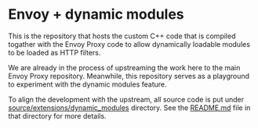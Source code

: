 # Envoy + dynamic modules 

This is the repository that hosts the custom C++ code that is compiled togather with the Envoy Proxy code to allow dynamically loadable modules to be loaded as HTTP filters.

We are already in the process of upstreaming the work here to the main Envoy Proxy repository. Meanwhile, this repository serves as a playground to experiment with the dynamic modules feature.

To align the development with the upstream, all source code is put under [source/extensions/dynamic_modules](source/extensions/dynamic_modules) directory.
See the [README.md](source/extensions/dynamic_modules/README.md) file in that directory for more details.

